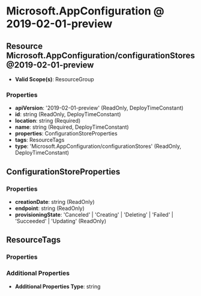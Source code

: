 # Microsoft.AppConfiguration @ 2019-02-01-preview

## Resource Microsoft.AppConfiguration/configurationStores@2019-02-01-preview
* **Valid Scope(s)**: ResourceGroup
### Properties
* **apiVersion**: '2019-02-01-preview' (ReadOnly, DeployTimeConstant)
* **id**: string (ReadOnly, DeployTimeConstant)
* **location**: string (Required)
* **name**: string (Required, DeployTimeConstant)
* **properties**: ConfigurationStoreProperties
* **tags**: ResourceTags
* **type**: 'Microsoft.AppConfiguration/configurationStores' (ReadOnly, DeployTimeConstant)

## ConfigurationStoreProperties
### Properties
* **creationDate**: string (ReadOnly)
* **endpoint**: string (ReadOnly)
* **provisioningState**: 'Canceled' | 'Creating' | 'Deleting' | 'Failed' | 'Succeeded' | 'Updating' (ReadOnly)

## ResourceTags
### Properties
### Additional Properties
* **Additional Properties Type**: string

